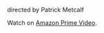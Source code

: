 directed by Patrick Metcalf

Watch on [Amazon Prime Video](https://www.amazon.com/Trust-Other-Ourselves-Sleep-Night/dp/B071JQJVQY/).
